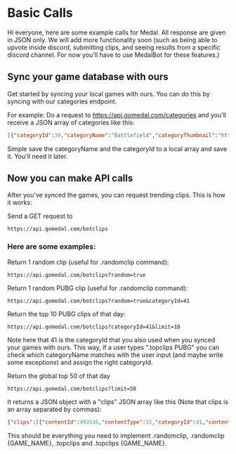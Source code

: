 # Basic Calls
Hi everyone, here are some example calls for Medal. All response are given in JSON only. We will add more functionality soon (such as being able to upvote inside discord, submitting clips, and seeing results from a specific discord channel. For now you'll have to use MedalBot for these features.)


## Sync your game database with ours


Get started by syncing your local games with ours. You can do this by syncing with our categories endpoint.

For example: Do a request to https://api.gomedal.com/categories and you'll receive a JSON array of categories like this:

```json
[{"categoryId":39,"categoryName":"Battlefield","categoryThumbnail":"https://static-cdn.jtvnw.net/ttv-boxart/Battlefield%201-52x72.jpg","categoryBackground":"https://static-cdn.jtvnw.net/ttv-boxart/Battlefield%201-52x72.jpg","categoryFollowers":52,"categoryPublishers":1,"isFeatured":1},{"categoryId":41,"categoryName":"PUBG","categoryThumbnail":"https://static-cdn.jtvnw.net/ttv-boxart/PLAYERUNKNOWN%27S%20BATTLEGROUNDS-272x380.jpg","categoryBackground":"https://static-cdn.jtvnw.net/ttv-boxart/PLAYERUNKNOWN%27S%20BATTLEGROUNDS-272x380.jpg","categoryFollowers":104,"categoryPublishers":1,"isFeatured":1}]
```

Simple save the categoryName and the categoryId to a local array and save it. You'll need it later.


## Now you can make API calls

After you've synced the games, you can request trending clips. This is how it works:

Send a GET request to 

```
https://api.gomedal.com/botclips
```

### Here are some examples:

Return 1 random clip (useful for .randomclip command):
```
https://api.gomedal.com/botclips?random=true 
```

Return 1 random PUBG clip (useful for .randomclip command):
```
https://api.gomedal.com/botclips?random=true&categoryId=41
```

Return the top 10 PUBG clips of that day:
```
https://api.gomedal.com/botclips?categoryId=41&limit=10
```

Note here that 41 is the categoryId that you also used when you synced your games with ours. This way, if a user types ".topclips PUBG" you can check which categoryName matches with the user input (and maybe write some exceptions) and assign the right categoryId.

Return the global top 50 of that day
```
https://api.gomedal.com/botclips?limit=50
```

It returns a JSON object with a "clips" JSON array like this (Note that clips is an array separated by commas):

```json
{"clips":[{"contentId":493536,"contentType":15,"categoryId":41,"contentTitle":"Testing Fate","contentUrl":"https://gomedal.com/clips/493536","thumbnail1080p":"https://s3.amazonaws.com/gomedal2/img/thumbnail-d5j1brjlkq3k7vmt-1080p.jpg","thumbnail720p":"https://s3.amazonaws.com/gomedal2/img/thumbnail-d5j1brjlkq3k7vmt-720p.jpg","thumbnail480p":"https://s3.amazonaws.com/gomedal2/img/thumbnail-d5j1brjlkq3k7vmt-480p.jpg","thumbnail360p":"https://s3.amazonaws.com/gomedal2/img/thumbnail-d5j1brjlkq3k7vmt-360p.jpg","thumbnail240p":"https://s3.amazonaws.com/gomedal2/img/thumbnail-d5j1brjlkq3k7vmt-240p.jpg","thumbnail144p":"https://s3.amazonaws.com/gomedal2/img/thumbnail-d5j1brjlkq3k7vmt-144p.jpg","videoLengthSeconds":16,"contentDescription":"Medal Discord,https://discord.gg/KEuwx6s,Discord","likes":0,"views":0,"thumbnailUrl":"https://s3.amazonaws.com/gomedal2/img/thumbnail-d5j1brjlkq3k7vmt-1080p.jpg","contentIcon":"medal","children":[],"parent":-1},{"contentId":493071,"contentType":15,"categoryId":27,"contentTitle":"The stuntlord always recovers.","contentUrl":"https://gomedal.com/clips/493071","thumbnail1080p":"https://s3.amazonaws.com/gomedal2/img/thumbnail-emqndvlon65hkay2-1080p.jpg","thumbnail720p":"https://s3.amazonaws.com/gomedal2/img/thumbnail-emqndvlon65hkay2-720p.jpg","thumbnail480p":"https://s3.amazonaws.com/gomedal2/img/thumbnail-emqndvlon65hkay2-480p.jpg","thumbnail360p":"https://s3.amazonaws.com/gomedal2/img/thumbnail-emqndvlon65hkay2-360p.jpg","thumbnail240p":"https://s3.amazonaws.com/gomedal2/img/thumbnail-emqndvlon65hkay2-240p.jpg","thumbnail144p":"https://s3.amazonaws.com/gomedal2/img/thumbnail-emqndvlon65hkay2-144p.jpg","videoLengthSeconds":9,"contentDescription":"Medal Discord,https://discord.gg/KEuwx6s,Discord","likes":1,"views":3,"thumbnailUrl":"https://s3.amazonaws.com/gomedal2/img/thumbnail-emqndvlon65hkay2-1080p.jpg","contentIcon":"medal","children":[],"parent":-1}]}
```


This should be everything you need to implement .randomclip, .randomclip {GAME_NAME}, .topclips and .topclips {GAME_NAME}.


